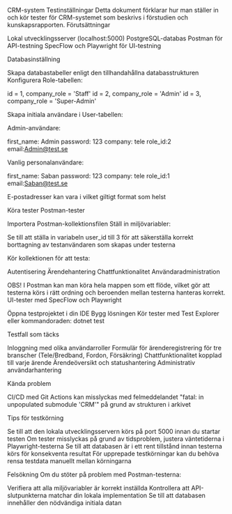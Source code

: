 CRM-system Testinställningar
Detta dokument förklarar hur man ställer in och kör tester för CRM-systemet som beskrivs i förstudien och kunskapsrapporten.
Förutsättningar

Lokal utvecklingsserver (localhost:5000)
PostgreSQL-databas
Postman för API-testning
SpecFlow och Playwright för UI-testning

Databasinställning

Skapa databastabeller enligt den tillhandahållna databasstrukturen
Konfigurera Role-tabellen:

id = 1, company_role = 'Staff'
id = 2, company_role = 'Admin'
id = 3, company_role = 'Super-Admin'


Skapa initiala användare i User-tabellen:

Admin-användare:

first_name: Admin
password: 123
company: tele
role_id:2
email:Admin@test.se


Vanlig personalanvändare:

first_name: Saban
password: 123
company: tele
role_id:1
email:Saban@test.se



E-postadresser kan vara i vilket giltigt format som helst



Köra tester
Postman-tester

Importera Postman-kollektionsfilen
Ställ in miljövariabler:

Se till att ställa in variabeln user_id till 3 för att säkerställa korrekt borttagning av testanvändaren som skapas under testerna


Kör kollektionen för att testa:

Autentisering
Ärendehantering
Chattfunktionalitet
Användaradministration



OBS! I Postman kan man köra hela mappen som ett flöde, vilket gör att testerna körs i rätt ordning och beroenden mellan testerna hanteras korrekt.
UI-tester med SpecFlow och Playwright

Öppna testprojektet i din IDE
Bygg lösningen
Kör tester med Test Explorer eller kommandoraden:
dotnet test


Testfall som täcks

Inloggning med olika användarroller
Formulär för ärenderegistrering för tre branscher (Tele/Bredband, Fordon, Försäkring)
Chattfunktionalitet kopplad till varje ärende
Ärendeöversikt och statushantering
Administrativ användarhantering

Kända problem

CI/CD med Git Actions kan misslyckas med felmeddelandet "fatal: in unpopulated submodule 'CRM'" på grund av strukturen i arkivet

Tips för testkörning

Se till att den lokala utvecklingsservern körs på port 5000 innan du startar testen
Om tester misslyckas på grund av tidsproblem, justera väntetiderna i Playwright-testerna
Se till att databasen är i ett rent tillstånd innan testerna körs för konsekventa resultat
För upprepade testkörningar kan du behöva rensa testdata manuellt mellan körningarna

Felsökning
Om du stöter på problem med Postman-testerna:

Verifiera att alla miljövariabler är korrekt inställda
Kontrollera att API-slutpunkterna matchar din lokala implementation
Se till att databasen innehåller den nödvändiga initiala datan
